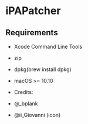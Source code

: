 # iPAPatcher
## Requirements
- Xcode Command Line Tools
- zip
- dpkg(brew install dpkg)
- macOS >= 10.10

- Credits:
- @_bplank
- @ii_Giovanni (icon)
